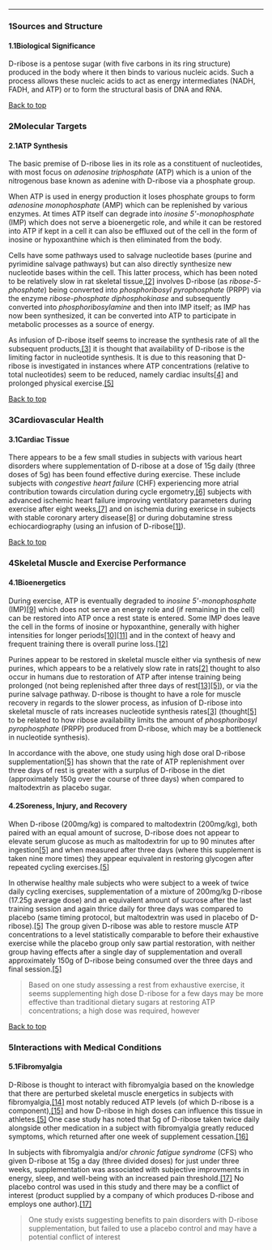 





---


### 1Sources and Structure

#### 1.1Biological Significance


D-ribose is a pentose sugar (with five carbons in its ring structure) produced in the body where it then binds to various nucleic acids. Such a process allows these nucleic acids to act as energy intermediates (NADH, FADH, and ATP) or to form the structural basis of DNA and RNA.


[Back to top](#c-sources-and-structure)
### 2Molecular Targets

#### 2.1ATP Synthesis


The basic premise of D-ribose lies in its role as a constituent of nucleotides, with most focus on *adenosine triphosphate* (ATP) which is a union of the nitrogenous base known as adenine with D-ribose via a phosphate group.


When ATP is used in energy production it loses phosphate groups to form *adenosine monophosphate* (AMP) which can be replenished by various enzymes. At times ATP itself can degrade into *inosine 5'-monophosphate* (IMP) which does not serve a bioenergetic role, and while it can be restored into ATP if kept in a cell it can also be effluxed out of the cell in the form of inosine or hypoxanthine which is then eliminated from the body.


Cells have some pathways used to salvage nucleotide bases (purine and pyrimidine salvage pathways) but can also directly synthesize new nucleotide bases within the cell. This latter process, which has been noted to be relatively slow in rat skeletal tissue,[[2]](#ref2) involves D-ribose (as *ribose-5-phosphate*) being converted into *phosphoribosyl pyrophosphate* (PRPP) via the enzyme *ribose-phosphate diphosphokinase* and subsequently converted into *phosphoribosylamine* and then into IMP itself; as IMP has now been synthesized, it can be converted into ATP to participate in metabolic processes as a source of energy.


As infusion of D-ribose itself seems to increase the synthesis rate of all the subsequent products,[[3]](#ref3) it is thought that availability of D-ribose is the limiting factor in nucleotide synthesis. It is due to this reasoning that D-ribose is investigated in instances where ATP concentrations (relative to total nucleotides) seem to be reduced, namely cardiac insults[[4]](#ref4) and prolonged physical exercise.[[5]](#ref5)


[Back to top](#c-molecular-targets)
### 3Cardiovascular Health

#### 3.1Cardiac Tissue


There appears to be a few small studies in subjects with various heart disorders where supplementation of D-ribose at a dose of 15g daily (three doses of 5g) has been found effective during exercise. These include subjects with *congestive heart failure* (CHF) experiencing more atrial contribution towards circulation during cycle ergometry,[[6]](#ref6) subjects with advanced ischemic heart failure improving ventilatory parameters during exercise after eight weeks,[[7]](#ref7) and on ischemia during exericse in subjects with stable coronary artery disease[[8]](#ref8) or during dobutamine stress echiocardiography (using an infusion of D-ribose[[1]](#ref1)).


[Back to top](#c-cardiovascular-health)
### 4Skeletal Muscle and Exercise Performance

#### 4.1Bioenergetics


During exercise, ATP is eventually degraded to *inosine 5'-monophosphate* (IMP)[[9]](#ref9) which does not serve an energy role and (if remaining in the cell) can be restored into ATP once a rest state is entered. Some IMP does leave the cell in the forms of inosine or hypoxanthine, generally with higher intensities for longer periods[[10]](#ref10)[[11]](#ref11) and in the context of heavy and frequent training there is overall purine loss.[[12]](#ref12)


Purines appear to be restored in skeletal muscle either via synthesis of new purines, which appears to be a relatively slow rate in rats[[2]](#ref2) thought to also occur in humans due to restoration of ATP after intense training being prolonged (not being replenished after three days of rest[[13]](#ref13)[[5]](#ref5)), or via the purine salvage pathway. D-ribose is thought to have a role for muscle recovery in regards to the slower process, as infusion of D-ribose into skeletal muscle of rats increases nucleotide synthesis rates[[3]](#ref3) (thought[[5]](#ref5) to be related to how ribose availability limits the amount of *phosphoribosyl pyrophosphate* (PRPP) produced from D-ribose, which may be a bottleneck in nucleotide synthesis).


In accordance with the above, one study using high dose oral D-ribose supplementation[[5]](#ref5) has shown that the rate of ATP replenishment over three days of rest is greater with a surplus of D-ribose in the diet (approximately 150g over the course of three days) when compared to maltodextrin as placebo sugar.


#### 4.2Soreness, Injury, and Recovery


When D-ribose (200mg/kg) is compared to maltodextrin (200mg/kg), both paired with an equal amount of sucrose, D-ribose does not appear to elevate serum glucose as much as maltodextrin for up to 90 minutes after ingestion[[5]](#ref5) and when measured after three days (where this supplement is taken nine more times) they appear equivalent in restoring glycogen after repeated cycling exercises.[[5]](#ref5)


In otherwise healthy male subjects who were subject to a week of twice daily cycling exercises, supplementation of a mixture of 200mg/kg D-ribose (17.25g average dose) and an equivalent amount of sucrose after the last training session and again thrice daily for three days was compared to placebo (same timing protocol, but maltodextrin was used in placebo of D-ribose).[[5]](#ref5) The group given D-ribose was able to restore muscle ATP concentrations to a level statistically comparable to before their exhaustive exercise while the placebo group only saw partial restoration, with neither group having effects after a single day of supplementation and overall approximately 150g of D-ribose being consumed over the three days and final session.[[5]](#ref5)



> Based on one study assessing a rest from exhaustive exercise, it seems supplementing high dose D-ribose for a few days may be more effective than traditional dietary sugars at restoring ATP concentrations; a high dose was required, however


[Back to top](#c-skeletal-muscle-and-exercise-performance)
### 5Interactions with Medical Conditions

#### 5.1Fibromyalgia


D-Ribose is thought to interact with fibromyalgia based on the knowledge that there are perturbed skeletal muscle energetics in subjects with fibromyalgia,[[14]](#ref14) most notably reduced ATP levels (of which D-ribose is a component),[[15]](#ref15) and how D-ribose in high doses can influence this tissue in athletes.[[5]](#ref5) One case study has noted that 5g of D-ribose taken twice daily alongside other medication in a subject with fibromyalgia greatly reduced symptoms, which returned after one week of supplement cessation.[[16]](#ref16)


In subjects with fibromyalgia and/or *chronic fatigue syndrome* (CFS) who given D-ribose at 15g a day (three divided doses) for just under three weeks, supplementation was associated with subjective improvments in energy, sleep, and well-being with an increased pain threshold.[[17]](#ref17) No placebo control was used in this study and there may be a conflict of interest (product supplied by a company of which produces D-ribose and employs one author).[[17]](#ref17)



> One study exists suggesting benefits to pain disorders with D-ribose supplementation, but failed to use a placebo control and may have a potential conflict of interest

 


